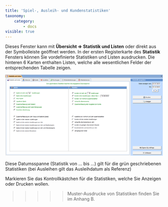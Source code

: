 ```yaml
---
title: 'Spiel-, Ausleih- und Kundenstatistiken'
taxonomy:
    category:
        - docs
visible: true
---
```


Dieses Fenster kann mit **Übersicht => Statistik und Listen** oder direkt aus der Symbolleiste geöffnet werden. In der ersten Registerkarte des **Statistik** Fensters können Sie vordefinierte Statistiken und Listen ausdrucken. Die hinteren 6 Karten enthalten Listen, welche alle wesentlichen Felder der entsprechenden Tabelle zeigen.

![statistik-und-listen](../../images/statistik-und-listen.png)

Diese Datumsspanne (Statistik von … bis …) gilt für die grün geschriebenen Statistiken (bei Ausleihen gilt das Ausleihdatum als Referenz)

Markieren Sie das Kontrollkästchen für die Statistiken, welche Sie <span class="btn">Anzeigen</span> oder <span class="btn">Drucken</span> wollen.


>>>>> Muster-Ausdrucke von Statistiken finden Sie im Anhang B.
